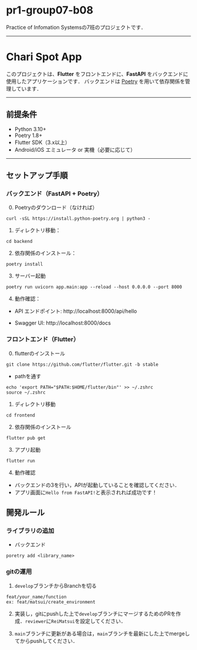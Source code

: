 # pr1-group07-b08
Practice of Infomation Systemsの7班のプロジェクトです．

---

# Chari Spot App

このプロジェクトは、**Flutter** をフロントエンドに、**FastAPI** をバックエンドに使用したアプリケーションです． 
バックエンドは [Poetry](https://python-poetry.org/) を用いて依存関係を管理しています．

---

## 前提条件

- Python 3.10+
- Poetry 1.8+
- Flutter SDK（3.x以上）
- Android/iOS エミュレータ or 実機（必要に応じて）

---

## セットアップ手順


### バックエンド（FastAPI + Poetry）

0. Poetryのダウンロード（なければ）
```
curl -sSL https://install.python-poetry.org | python3 -
```

1. ディレクトリ移動：

```
cd backend
```

2. 依存関係のインストール：

```
poetry install
```

3. サーバー起動
```
poetry run uvicorn app.main:app --reload --host 0.0.0.0 --port 8000
```

4. 動作確認：

* API エンドポイント: http://localhost:8000/api/hello

* Swagger UI: http://localhost:8000/docs

### フロントエンド（Flutter）

0. flutterのインストール
```
git clone https://github.com/flutter/flutter.git -b stable
```
* pathを通す
```
echo 'export PATH="$PATH:$HOME/flutter/bin"' >> ~/.zshrc
source ~/.zshrc
```

1. ディレクトリ移動
```
cd frontend
```

2. 依存関係のインストール
```
flutter pub get
```

3. アプリ起動
```
flutter run
```

4. 動作確認
* バックエンドの3を行い，APIが起動していることを確認してください．
* アプリ画面に`Hello from FastAPI!`と表示されれば成功です！

## 開発ルール

### ライブラリの追加
* バックエンド
```
poretry add <library_name>
```

### gitの運用
1. ``develop``ブランチからBranchを切る
```
feat/your_name/function
ex: feat/matsui/create_environment
```
2. 実装し，gitにpushした上で``develop``ブランチにマージするためのPRを作成．``reviewer``に``ReiMatsui``を設定してください．

3. ``main``ブランチに更新がある場合は，``main``ブランチを最新にした上でmergeしてからpushしてください．